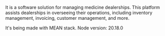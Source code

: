 It is a software solution for managing medicine dealerships. This platform assists dealerships in overseeing their operations, including inventory management, invoicing, customer management, and more.

It's being made with MEAN stack.
Node version: 20.18.0
